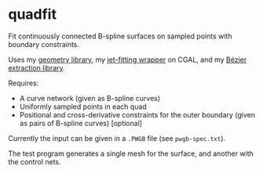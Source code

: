 # quadfit
Fit continuously connected B-spline surfaces on sampled points with boundary constraints.

Uses my [geometry library](https://github.com/salvipeter/libgeom/),
my [jet-fitting wrapper](https://github.com/salvipeter/jet-wrapper/) on CGAL,
and my [Bézier extraction library](https://github.com/salvipeter/bezier-extractions).

Requires:
- A curve network (given as B-spline curves)
- Uniformly sampled points in each quad
- Positional and cross-derivative constraints for the outer boundary (given as pairs of B-spline curves) [optional]

Currently the input can be given in a `.PWGB` file (see `pwgb-spec.txt`).

The test program generates a single mesh for the surface, and another with the control nets.
